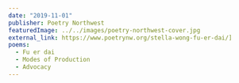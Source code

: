 ```yaml
---
date: "2019-11-01"
publisher: Poetry Northwest
featuredImage: ../../images/poetry-northwest-cover.jpg
external_link: https://www.poetrynw.org/stella-wong-fu-er-dai/]
poems: 
  - Fu er dai
  - Modes of Production
  - Advocacy
---
```

